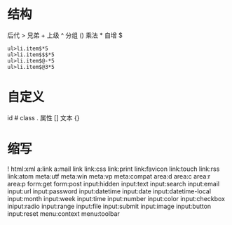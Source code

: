 # 结构

后代  >
兄弟  +
上级  ^
分组  ()
乘法  *
自增  $

    ul>li.item$*5
    ul>li.item$$$*5
    ul>li.item$@-*5
    ul>li.item$@3*5

# 自定义

id      #
class   .
属性  []
文本  {}

# 缩写

!
html:xml
a:link
a:mail
link
link:css
link:print
link:favicon
link:touch
link:rss
link:atom
meta:utf
meta:win
meta:vp
meta:compat
area:d
area:c
area:r
area:p
form:get
form:post
input:hidden
input:text
input:search
input:email
input:url
input:password
input:datetime
input:date
input:datetime-local
input:month
input:week
input:time
input:number
input:color
input:checkbox
iniput:radio
input:range
input:file
input:submit
input:image
input:button
input:reset
menu:context
menu:toolbar